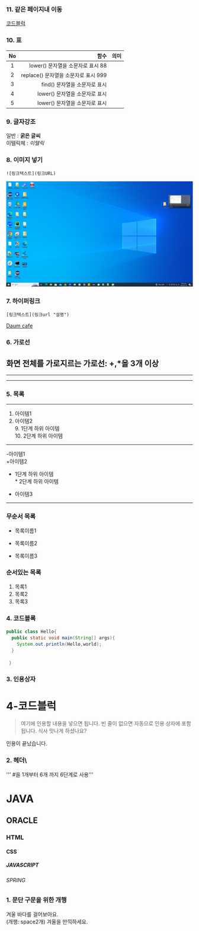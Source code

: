 ### 11. 같은 페이지내 이동
[코드블럭](#4-코드블럭)

### 10. 표
|No|함수|의미|
|:----------------:|-----------------:|:--------------|
|1| lower() 문자열을 소문자로 표시 88|
|2| replace() 문자열을 소문자로 표시 999|
|3| find() 문자열을 소문자로 표시|
|4| lower() 문자열을 소문자로 표시|
|5| lower() 문자열을 소문자로 표시|



### 9. 글자강조
일반 : **굵은 글씨**  
이텔릭체 : *이텔릭*


### 8. 이미지 넣기
```
![링크텍스트](링크URL)
```
![window 이미지](https://github.com/sohee02/markdown20240125/blob/main/win.png)

### 7. 하이퍼링크
```
[링크텍스트](링크url "설명")
```
[Daum cafe](https://cafe.daum.net/pcwk "수업자료 cafe")

### 6. 가로선
화면 전체를 가로지르는 가로선: +,*을 3개 이상
---
***
----


### 5. 목록
---
1. 아이템1
2. 아이템2  
   9. 1단계 하위 아이템  
   10. 2단계 하위 아이템
---
-아이템1  
+아이템2
  -  1단계 하위 아이템  
    * 2단계 하위 아이템
* 아이템3
---
### 무순서 목록
* 목록이름1
- 목록이름2
+ 목록이름3

### 순서있는 목록
1. 목록1
1. 목록2
1. 목록3




### 4. 코드블록
```JAVA
public class Hello{
  public static void main(String[] args){
    System.out.println(Hello,world);
  }

 } 
``` 


### 3. 인용상자
# 4-코드블럭
>여기에 인용할 내용을 넣으면 됩니다.
>빈 줄이 없으면 자동으로 인용 상자에 포함 됩니다.
식사 맛나게 하셨나요?
>
인용이 끝났습니다.

### 2. 헤더\
'''  #을 1개부터 6개 까지 6단계로 사용'''
# JAVA
## ORACLE
### HTML
#### CSS
##### JAVASCRIPT
###### SPRING

### 1. 문단 구문을 위한 개행
겨울 바다를 걸어보아요.  
(개행: space2개)
겨울을 만끽하세요.
